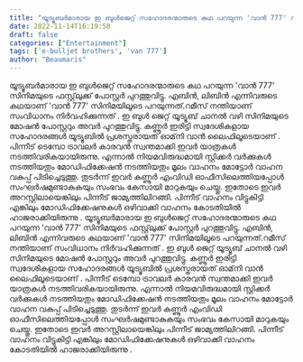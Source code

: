 ```yaml
---
title: "യൂട്യൂബർമാരായ ഇ ബുൾജെറ്റ് സഹോദരന്മാരുടെ കഥ പറയുന്ന 'വാൻ 777' സിനിമയുടെ ഫസ്റ്റ്‌ലുക്ക് പോസ്റ്റർ"
date: 2022-11-14T16:19:58
draft: false
categories: ["Entertainment"]
tags: ['e-bulljet brothers', 'van 777']
author: "Beaumaris"
---
```


യൂട്യൂബർമാരായ ഇ ബുൾജെറ്റ് സഹോദരന്മാരുടെ കഥ പറയുന്ന 'വാൻ 777' സിനിമയുടെ ഫസ്റ്റ്‌ലുക്ക് പോസ്റ്റർ പുറത്തുവിട്ടു. എബിൻ, ലിബിൻ എന്നിവരുടെ കഥയാണ് 'വാൻ 777' സിനിമയിലൂടെ പറയുന്നത്.റമീസ് നന്തിയാണ് സംവിധാനം നിർവഹിക്കുന്നത് . ഇ ബുൾ ജെറ്റ് യൂട്യൂബ് ചാനൽ വഴി സിനിമയുടെ മോഷൻ പോസ്റ്ററും അവർ പുറത്തുവിട്ടു. കണ്ണൂർ ഇരിട്ടി സ്വദേശികളായ സഹോദരങ്ങൾ യൂട്യൂബിൽ പ്രശസ്തരായത് ഓമ്‌നി വാൻ ലൈഫിലൂടെയാണ് . പിന്നീട് ടെമ്പോ ട്രാവലർ കാരവൻ സ്വന്തമാക്കി ഇവർ യാത്രകൾ നടത്തിവരികയായിരുന്നു. എന്നാൽ നിയമവിരുദ്ധമായി സ്റ്റിക്കർ വർക്കുകൾ നടത്തിയതും മോഡിഫിക്കേഷൻ നടത്തിയതും മൂലം വാഹനം മോട്ടോർ വാഹന വകുപ്പ് പിടിച്ചെടുത്തു. തുടർന്ന് ഇവർ കണ്ണൂർ എംവിഡി ഓഫീസിലെത്തിയപ്പോൾ സംഘർഷമുണ്ടാകുകയും സംഭവം കേസായി മാറുകയും ചെയ്തു. ഇതോടെ ഇവർ അറസ്റ്റിലായെങ്കിലും പിന്നീട് ജാമ്യത്തിലിറങ്ങി. പിന്നീട് വാഹനം വിട്ടുകിട്ടി എങ്കിലും മോഡിഫിക്കേഷനുകൾ ഒഴിവാക്കി വാഹനം കോടതിയിൽ ഹാജരാക്കിയിരുന്നു .
യൂട്യൂബർമാരായ ഇ ബുൾജെറ്റ് സഹോദരന്മാരുടെ കഥ പറയുന്ന 'വാൻ 777' സിനിമയുടെ ഫസ്റ്റ്‌ലുക്ക് പോസ്റ്റർ പുറത്തുവിട്ടു. എബിൻ, ലിബിൻ എന്നിവരുടെ കഥയാണ് 'വാൻ 777' സിനിമയിലൂടെ പറയുന്നത്.റമീസ് നന്തിയാണ് സംവിധാനം നിർവഹിക്കുന്നത് . ഇ ബുൾ ജെറ്റ് യൂട്യൂബ് ചാനൽ വഴി സിനിമയുടെ മോഷൻ പോസ്റ്ററും അവർ പുറത്തുവിട്ടു. കണ്ണൂർ ഇരിട്ടി സ്വദേശികളായ സഹോദരങ്ങൾ യൂട്യൂബിൽ പ്രശസ്തരായത് ഓമ്‌നി വാൻ ലൈഫിലൂടെയാണ് . പിന്നീട് ടെമ്പോ ട്രാവലർ കാരവൻ സ്വന്തമാക്കി ഇവർ യാത്രകൾ നടത്തിവരികയായിരുന്നു. എന്നാൽ നിയമവിരുദ്ധമായി സ്റ്റിക്കർ വർക്കുകൾ നടത്തിയതും മോഡിഫിക്കേഷൻ നടത്തിയതും മൂലം വാഹനം മോട്ടോർ വാഹന വകുപ്പ് പിടിച്ചെടുത്തു. തുടർന്ന് ഇവർ കണ്ണൂർ എംവിഡി ഓഫീസിലെത്തിയപ്പോൾ സംഘർഷമുണ്ടാകുകയും സംഭവം കേസായി മാറുകയും ചെയ്തു. ഇതോടെ ഇവർ അറസ്റ്റിലായെങ്കിലും പിന്നീട് ജാമ്യത്തിലിറങ്ങി. പിന്നീട് വാഹനം വിട്ടുകിട്ടി എങ്കിലും മോഡിഫിക്കേഷനുകൾ ഒഴിവാക്കി വാഹനം കോടതിയിൽ ഹാജരാക്കിയിരുന്നു .

